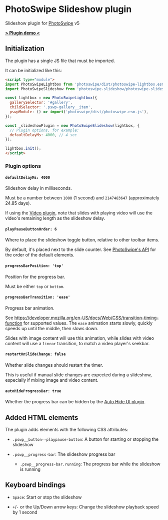 # PhotoSwipe Slideshow plugin

Slideshow plugin for [PhotoSwipe](https://photoswipe.com/) v5

**[> Plugin demo <](https://codepen.io/htmltiger/pen/ExRgvqy)**

## Initialization

The plugin has a single JS file that must be imported.

It can be initialized like this:

```html
<script type="module">
import PhotoSwipeLightbox from 'photoswipe/dist/photoswipe-lightbox.esm.min.js';
import PhotoSwipeSlideshow from 'photoswipe-slideshow/photoswipe-slideshow.esm.min.js';

const lightbox = new PhotoSwipeLightbox({
  gallerySelector: '#gallery',
  childSelector: '.pswp-gallery__item',
  pswpModule: () => import('photoswipe/dist/photoswipe.esm.js'),
});

const _slideshowPlugin = new PhotoSwipeSlideshow(lightbox, {
  // Plugin options, for example:
  defaultDelayMs: 4000, // 4 sec
});

lightbox.init();
</script>
```

### Plugin options

#### `defaultDelayMs: 4000`

Slideshow delay in milliseconds.

Must be a number between `1000` (1 second) and `2147483647` (approximately 24.85 days).

If using the [Video plugin](https://github.com/dimsemenov/photoswipe-video-plugin),
note that slides with playing video will use the video's remaining length as the slideshow delay.

#### `playPauseButtonOrder: 6`

Where to place the slideshow toggle button, relative to other toolbar items.

By default, it's placed next to the slide counter.
See [PhotoSwipe's API](https://photoswipe.com/adding-ui-elements/#uiregisterelement-api) for the order of the default elements.

#### `progressBarPosition: 'top'`

Position for the progress bar.

Must be either `top` or `bottom`.

#### `progressBarTransition: 'ease'`

Progress bar animation.

See https://developer.mozilla.org/en-US/docs/Web/CSS/transition-timing-function for supported values.
The `ease` animation starts slowly, quickly speeds up until the middle, then slows down.

Slides with image content will use this animation, while
slides with video content will use a `linear` transition, to match a video player's seekbar.

#### `restartOnSlideChange: false`

Whether slide changes should restart the timer.

This is useful if manual slide changes are expected during a slideshow,
especially if mixing image and video content.

#### `autoHideProgressBar: true`

Whether the progress bar can be hidden by the [Auto Hide UI plugin](https://github.com/arnowelzel/photoswipe-auto-hide-ui).

## Added HTML elements

The plugin adds elements with the following CSS attributes:

* `.pswp__button--playpause-button`: A button for starting or stopping the slideshow

* `.pswp__progress-bar`: The slideshow progress bar
  * `.pswp__progress-bar.running`: The progress bar while the slideshow is running

## Keyboard bindings

* `Space`: Start or stop the slideshow

* `+`/`-` or the Up/Down arrow keys: Change the slideshow playback speed by 1 second
